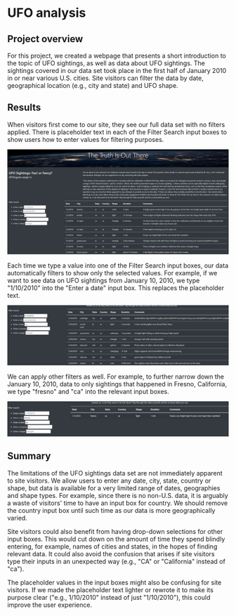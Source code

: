 # UFO analysis

## Project overview
For this project, we created a webpage that presents a short introduction to the topic of UFO sightings, as well as data about UFO sightings. The sightings covered in 
our data set took place in the first half of January 2010 in or near various U.S. cities. Site visitors can filter the data by date, geographical location (e.g., city 
and state) and UFO shape.

## Results
When visitors first come to our site, they see our full data set with no filters applied. There is placeholder text in each of the Filter Search input boxes to show 
users how to enter values for filtering purposes.

![Screenshot of UFO sightings website with unfiltered data](static/images/unfiltered_screenshot.png)
 
 Each time we type a value into one of the Filter Search input boxes, our data automatically filters to show only the selected values. For example, if we want to see data on UFO sightings from January 10, 2010, we type "1/10/2010" into the "Enter a date" input box. This replaces the placeholder text. 
 
 ![Screenshot of UFO sightings website with data filtered by date](static/images/date_screenshot.png)

We can apply other filters as well. For example, to further narrow down the January 10, 2010, data to only sightings that happened in Fresno, California, we type 
"fresno" and "ca" into the relevant input boxes.

![Screenshot of UFO sightings website with data filtered by city and state](static/images/location_screenshot.png)

## Summary
The limitations of the UFO sightings data set are not immediately apparent to site visitors. We allow users to enter any date, city, state, country or shape, but data is 
available for a very limited range of dates, geographies and shape types. For example, since there is no non-U.S. data, it is arguably a waste of visitors' time to 
have an input box for country. We should remove the country input box until such time as our data is more geographically varied. 

Site visitors could also benefit from having drop-down selections for other input boxes. This would cut down on the amount of time they spend blindly entering, for 
example, names of cities and states, in the hopes of finding relevant data. It could also avoid the confusion that arises if site visitors type their inputs in an 
unexpected way (e.g., "CA" or "California" instead of "ca").

The placeholder values in the input boxes might also be confusing for site visitors. If we made the placeholder text lighter or rewrote it to make its purpose clear 
("e.g., 1/10/2010" instead of just "1/10/2010"), this could improve the user experience.
